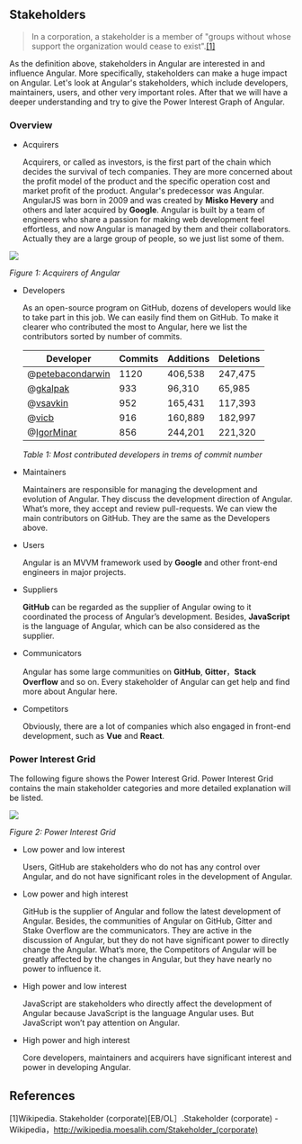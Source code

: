 ## Stakeholders

>   In a corporation, a stakeholder is a member of "groups without whose support the organization would cease to exist".<a href="#ref_sta1">[1]</a>

As the definition above, stakeholders in Angular are interested in and influence Angular. More specifically, stakeholders can make a huge impact on Angular. Let's look at Angular's stakeholders, which include developers, maintainers, users, and other very important roles. After that we will have a deeper understanding and try to give the Power Interest Graph of Angular.

### Overview 

-   Acquirers
    
    Acquirers, or called as investors, is the first part of the chain which decides the survival of tech companies. They are more concerned about the profit model of the product and the specific operation cost and market profit of the product. Angular's predecessor was Angular. AngularJS was born in 2009 and was created by **Misko Hevery** and others and later acquired by **Google**. Angular is built by a team of engineers who share a passion for making web development feel effortless, and now Angular is managed by them and their collaborators. Actually they are a large group of people, so we just list some of them.

![](https://s2.ax1x.com/2019/10/03/uwbB4K.png)

*Figure 1: Acquirers of Angular*

-   Developers

    As an open-source program on GitHub, dozens of developers would like to take part in this job. We can easily find them on GitHub. To make it clearer who contributed the most to Angular, here we list the contributors sorted by number of commits.

    Developer     | Commits | Additions | Deletions
    --------------|---------|-----------|----------
    @[petebacondarwin](https://github.com/petebacondarwin)        | 1120     | 406,538    | 247,475
    @[gkalpak](https://github.com/gkalpak)      | 933     | 96,310     | 65,985
    @[vsavkin](https://github.com/vsavkin)         | 952     | 165,431     | 117,393
    @[vicb](https://github.com/vicb)          | 916     | 160,889    | 182,997
    @[IgorMinar](https://github.com/IgorMinar)        | 856     | 244,201    | 221,320

    *Table 1: Most contributed developers in trems of commit number*

-   Maintainers

    Maintainers are responsible for managing the development and evolution of Angular. They discuss the development direction of Angular. What’s more, they accept and review pull-requests. We can view the main contributors on GitHub. They are the same as the Developers above.
 
-   Users

    Angular is an MVVM framework used by **Google** and other front-end engineers in major projects.

-   Suppliers
    
    **GitHub** can be regarded as the supplier of Angular owing to it coordinated the process of Angular’s development. Besides, **JavaScript** is the language of Angular, which can be also considered as the supplier.

-   Communicators
    
    Angular has some large communities on **GitHub**, **Gitter**，**Stack Overflow** and so on. Every stakeholder of Angular can get help and find more about Angular here.

-   Competitors
    
    Obviously, there are a lot of companies which also engaged in front-end development, such as **Vue** and **React**.

### Power Interest Grid

The following figure shows the Power Interest Grid. Power Interest Grid contains the main stakeholder categories and more detailed explanation will be listed.

![](https://s2.ax1x.com/2019/10/03/uwLymd.png)

*Figure 2: Power Interest Grid*

-   Low power and low interest
    
    Users, GitHub are stakeholders who do not has any control over Angular, and do not have significant roles in the development of Angular.

-   Low power and high interest
    
    GitHub is the supplier of Angular and follow the latest development of Angular. Besides, the communities of Angular on GitHub, Gitter and Stake Overflow are the communicators. They are active in the discussion of Angular, but they do not have significant power to directly change the Angular. What’s more, the Competitors of Angular will be greatly affected by the changes in Angular, but they have nearly no power to influence it.
    
-   High power and low interest
    
    JavaScript are stakeholders who directly affect the development of Angular because JavaScript is the language Angular uses. But JavaScript won’t pay attention on Angular.

-   High power and high interest
    
    Core developers, maintainers and acquirers have significant interest and power in developing Angular.

## References

<a name="ref_sta1">[1]</a>Wikipedia. Stakeholder (corporate)[EB/OL］.Stakeholder (corporate) - Wikipedia，http://wikipedia.moesalih.com/Stakeholder_(corporate)
